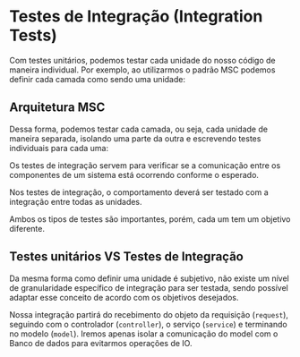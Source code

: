 # Testes de Integração (Integration Tests)
Com testes unitários, podemos testar cada unidade do nosso código de maneira individual. Por exemplo, ao utilizarmos o padrão MSC podemos definir cada camada como sendo uma unidade:


## Arquitetura MSC
Dessa forma, podemos testar cada camada, ou seja, cada unidade de maneira separada, isolando uma parte da outra e escrevendo testes individuais para cada uma:


Os testes de integração servem para verificar se a comunicação entre os componentes de um sistema está ocorrendo conforme o esperado.

Nos testes de integração, o comportamento deverá ser testado com a integração entre todas as unidades.

Ambos os tipos de testes são importantes, porém, cada um tem um objetivo diferente.


## Testes unitários VS Testes de Integração
Da mesma forma como definir uma unidade é subjetivo, não existe um nível de granularidade específico de integração para ser testada, sendo possível adaptar esse conceito de acordo com os objetivos desejados.

Nossa integração partirá do recebimento do objeto da requisição (`request`), seguindo com o controlador (`controller`), o serviço (`service`) e terminando no modelo (`model`). Iremos apenas isolar a comunicação do model com o Banco de dados para evitarmos operações de IO.
